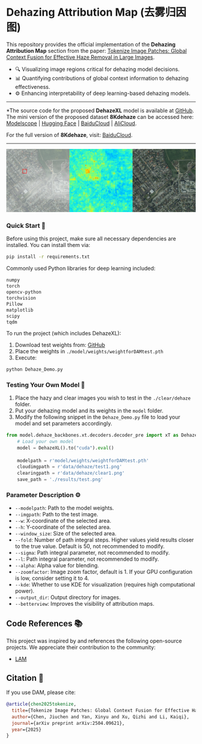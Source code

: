 # Dehazing Attribution Map (去雾归因图)

This repository provides the official implementation of the **Dehazing Attribution Map** section from the paper: [Tokenize Image Patches: Global Context Fusion for Effective Haze Removal in Large Images](https://arxiv.org/abs/2504.09621).

- 🔍 Visualizing image regions critical for dehazing model decisions.
- 📊 Quantifying contributions of global context information to dehazing effectiveness.
- ⚙️ Enhancing interpretability of deep learning-based dehazing models.

---

*The source code for the proposed **DehazeXL** model is available at [GitHub](https://github.com/CastleChen339/DehazeXL). The mini version of the proposed dataset **8Kdehaze** can be accessed here: [Modelscope](https://www.modelscope.cn/datasets/fengyanzi/8kdehaze_mini/) | [Hugging Face](https://huggingface.co/datasets/fengyanzi/8KDehaze_mini) | [BaiduCloud](https://pan.baidu.com/s/1ZVipOYnTR-M_xG5FZNtZPQ?pwd=4321) | [AliCloud](https://www.alipan.com/s/7AVat72s4Sk).

For the full version of **8Kdehaze**, visit: [BaiduCloud](https://pan.baidu.com/s/1-z7h-BLV7BxNg4Qp6Hi5uQ?pwd=4321).

---

![LAM Example Image](./docx/main.png)

### Quick Start 🚀

Before using this project, make sure all necessary dependencies are installed. You can install them via:

```bash
pip install -r requirements.txt
```

Commonly used Python libraries for deep learning included:
```plaintext
numpy
torch
opencv-python
torchvision
Pillow
matplotlib
scipy
tqdm
```

To run the project (which includes DehazeXL):

1. Download test weights from: [GitHub](https://github.com/fengyanzi/DehazingAttributionMap/releases/tag/weight)
2. Place the weights in `./model/weights/weightforDAMtest.pth`
3. Execute:

```bash
python Dehaze_Demo.py
```

### Testing Your Own Model 🧪

1. Place the hazy and clear images you wish to test in the `./clear/dehaze` folder.
2. Put your dehazing model and its weights in the `model` folder.
3. Modify the following snippet in the `Dehaze_Demo.py` file to load your model and set parameters accordingly.

```python
from model.dehaze_backbones.xt.decoders.decoder_pre import xT as DehazeXL
    # Load your own model
    model = DehazeXL().to("cuda").eval()

    modelpath = r'model/weights/weightforDAMtest.pth'
    cloudimgpath = r'data/dehaze/test1.png'
    clearingpath = r'data/dehaze/clear1.png'
    save_path = './results/test.png'
```

### Parameter Description ⚙️

- `--modelpath`: Path to the model weights.
- `--imgpath`: Path to the test image.
- `--w`: X-coordinate of the selected area.
- `--h`: Y-coordinate of the selected area.
- `--window_size`: Size of the selected area.
- `--fold`: Number of path integral steps. Higher values yield results closer to the true value. Default is 50, not recommended to modify.
- `--sigma`: Path integral parameter, not recommended to modify.
- `--l`: Path integral parameter, not recommended to modify.
- `--alpha`: Alpha value for blending.
- `--zoomfactor`: Image zoom factor, default is 1. If your GPU configuration is low, consider setting it to 4.
- `--kde`: Whether to use KDE for visualization (requires high computational power).
- `--output_dir`: Output directory for images.
- `--betterview`: Improves the visibility of attribution maps.

## Code References 📚

This project was inspired by and references the following open-source projects. We appreciate their contribution to the community:
- [LAM](https://github.com/fengyanzi/Local-Attribution-Map-for-Super-Resolution)

## Citation 📝

If you use DAM, please cite:
```bibtex
@article{chen2025tokenize,
  title={Tokenize Image Patches: Global Context Fusion for Effective Haze Removal in Large Images},
  author={Chen, Jiuchen and Yan, Xinyu and Xu, Qizhi and Li, Kaiqi},
  journal={arXiv preprint arXiv:2504.09621},
  year={2025}
}
```



<!-- # Dehazing Attribution Map (去雾归因图)
This repository is an official implementation of the去雾归因图部分 of the paper  [Tokenize Image Patches: Global Context Fusion for Effective Haze Removal in Large Images](https://arxiv.org/abs/2504.09621)

- 🔍 可视化去雾模型决策依赖的图像区域
- 📊 量化全局上下文信息对去雾效果的贡献
- ⚙️ 改善基于深度学习的去雾模型可解释性

---
*The source code of论文所提出 DehazeXL are available at [https://github.com/CastleChen339/DehazeXL](https://github.com/CastleChen339/DehazeXL).
论文所提出数据集8Kdehaze可以在以下获得The mini version of 8Kdehaze was released: [Modelscope](https://www.modelscope.cn/datasets/fengyanzi/8kdehaze_mini/) [Hugging Face](https://huggingface.co/datasets/fengyanzi/8KDehaze_mini)  [BaiduCloud](https://pan.baidu.com/s/1ZVipOYnTR-M_xG5FZNtZPQ?pwd=4321)   [AliCloud](https://www.alipan.com/s/7AVat72s4Sk)

The Full version of 8Kdehaze:  [BaiduCloud](https://pan.baidu.com/s/1-z7h-BLV7BxNg4Qp6Hi5uQ?pwd=4321)

---

![LAM Example Image](./docx/main.png) 

### Quick Start 


在使用该项目之前，请确保已安装所有必要的依赖库。你可以通过以下命令安装依赖：
```bash
pip install -r requirements.txt

```

其中只包含一些常见的深度学习python库：
```plaintext
numpy
torch
opencv-python
torchvision
Pillow
matplotlib
scipy
tqdm
```


要运行本项目
本项目内置DehazeXL
测试权重可以从以下位置获得：https://github.com/fengyanzi/DehazingAttributionMap/releases/tag/weight
首先请下载权重并放置在./model/weights/weightforDAMtest.pth

To run the project, execute:

执行以下命令：

```bash
python Dehaze_Demo.py
```


### 测试自己的模型

1. Place the 有雾和无雾的images to be tested in the `。/clear/dehaze` folder. 
2. Place the dehaze model and its weights in the `model` folder. 
3. Modify the following code in the `Dehaze_Demo.py` file to load your model and configure parameters.

```python
from model.dehaze_backbones.xt.decoders.decoder_pre import xT as DehazeXL
    # Load your own model
    model = DehazeXL().to("cuda").eval()

    modelpath = r'model/weights/weightforDAMtest.pth'
    cloudimgpath = r'data/dehaze/test1.png'
    clearingpath = r'data/dehaze/clear1.png'
    save_path = './results/test.png'
```

### Parameter Description 参数说明

- `--modelpath`: Path to the model weights. 模型权重路径。
- `--imgpath`: Path to the test image. 测试图像路径。
- `--w`: The x-coordinate of the selected area. 选择区域的 x 坐标。
- `--h`: The y-coordinate of the selected area. 选择区域的 y 坐标。
- `--window_size`: The size of the selected area. 区域大小。
- `--fold`: The number of path integral steps. Higher values are closer to the true value. Default is 50, not recommended to modify. 路径积分步数，越高越接近真实值，默认 50，不建议修改。
- `--sigma`: Path integral parameter, not recommended to modify. 路径积分参数，不建议修改。
- `--l`: Path integral parameter, not recommended to modify. 路径积分参数，不建议修改。
- `--alpha`: Alpha value for blending. 混合时的 alpha 值。
- `--zoomfactor`: 图像放大因子，默认1，如果你的电脑GPU配置较低，可酌情设置为4
- `--kde`: Whether to use KDE for visualization (requires high computational power). 是否使用 KDE 进行可视化（对电脑性能要求较高，时间较长）。
- `--output_dir`: Output image directory. 输出图片目录。
- `--betterview`: 改善归因图可视性




## Code References 代码编写参考

本项目在开发过程中参考了以下开源项目并受启发，感谢他们对开源社区的贡献：
- [LAM](https://github.com/fengyanzi/Local-Attribution-Map-for-Super-Resolution)

## Citation 引用

If you use DAM, please cite:
在使用 DAM 时，请引用以下文章,诚挚感谢：

```bibtex
@article{chen2025tokenize,
  title={Tokenize Image Patches: Global Context Fusion for Effective Haze Removal in Large Images},
  author={Chen, Jiuchen and Yan, Xinyu and Xu, Qizhi and Li, Kaiqi},
  journal={arXiv preprint arXiv:2504.09621},
  year={2025}
}
```
 -->
